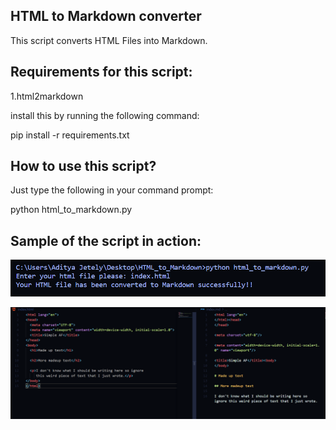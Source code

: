 ## HTML to Markdown converter 

This script converts HTML Files into Markdown.

## Requirements for this script:

1.html2markdown

install this by running the following command:

pip install -r requirements.txt

## How to use this script?

Just type the following in your command prompt:

python html_to_markdown.py

## Sample of the script in action:

<p align = "center">
	<img src="how_to_use.PNG" alt="score">
</p>
<p align = "center">
	<img src="sample.PNG" alt="score">
</p>
